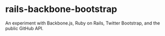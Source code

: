 rails-backbone-bootstrap
========================

An experiment with Backbone.js, Ruby on Rails, Twitter Bootstrap, and the public GitHub API.
